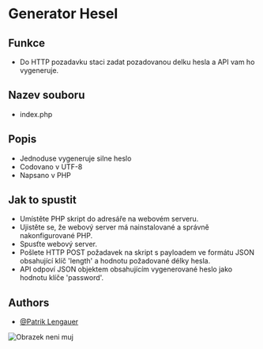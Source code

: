 
# Generator Hesel
## Funkce 
- Do HTTP pozadavku staci zadat pozadovanou delku hesla a API vam ho vygeneruje.

## Nazev souboru  
- index.php
## Popis
- Jednoduse vygeneruje silne heslo
- Codovano v UTF-8
- Napsano v PHP
## Jak to spustit
- Umístěte PHP skript do adresáře na webovém serveru.
- Ujistěte se, že webový server má nainstalované a správně nakonfigurované PHP.
- Spusťte webový server.
- Pošlete HTTP POST požadavek na skript s payloadem ve formátu JSON obsahující klíč 'length' a hodnotu požadované délky hesla.
- API odpoví JSON objektem obsahujícím vygenerované heslo jako hodnotu klíče 'password'.
## Authors

- [@Patrik Lengauer](https://github.com/Zer0x739)


![Obrazek neni muj](https://geekflare.com/wp-content/uploads/2022/09/password-gen-python-1500x844.png)